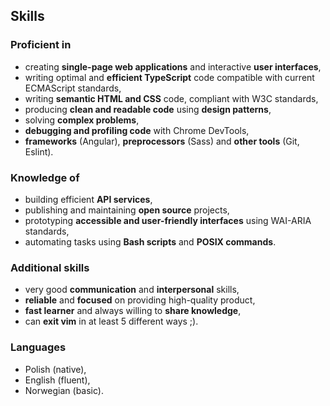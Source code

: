 ## Skills

### Proficient in

- creating **single-page web applications** and interactive **user interfaces**,
- writing optimal and **efficient TypeScript** code compatible with current ECMAScript standards,
- writing **semantic HTML and CSS** code, compliant with W3C standards,
- producing **clean and readable code** using **design patterns**,
- solving **complex problems**,
- **debugging and profiling code** with Chrome DevTools,
- **frameworks** (Angular), **preprocessors** (Sass) and **other tools** (Git, Eslint).

### Knowledge of

- building efficient **API services**,
- publishing and maintaining **open source** projects,
- prototyping **accessible and user-friendly interfaces** using WAI-ARIA standards,
- automating tasks using **Bash scripts** and **POSIX commands**.

### Additional skills

- very good **communication** and **interpersonal** skills,
- **reliable** and **focused** on providing high-quality product,
- **fast learner** and always willing to **share knowledge**,
- can **exit vim** in at least 5 different ways ;).

### Languages

- Polish (native),
- English (fluent),
- Norwegian (basic).
